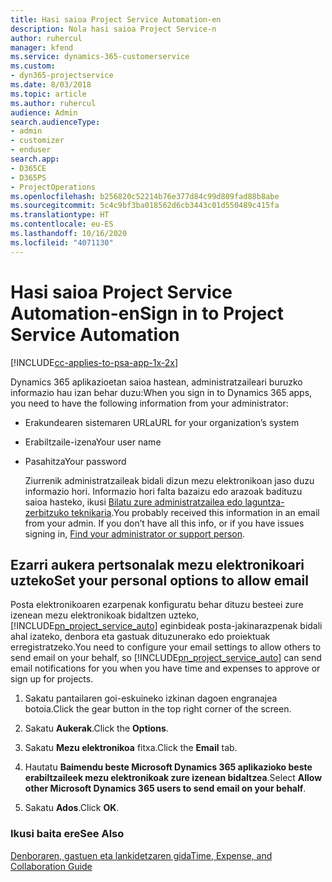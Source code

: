 ```yaml
---
title: Hasi saioa Project Service Automation-en
description: Nola hasi saioa Project Service-n
author: ruhercul
manager: kfend
ms.service: dynamics-365-customerservice
ms.custom:
- dyn365-projectservice
ms.date: 8/03/2018
ms.topic: article
ms.author: ruhercul
audience: Admin
search.audienceType:
- admin
- customizer
- enduser
search.app:
- D365CE
- D365PS
- ProjectOperations
ms.openlocfilehash: b256820c52214b76e377d84c99d809fad88b8abe
ms.sourcegitcommit: 5c4c9bf3ba018562d6cb3443c01d550489c415fa
ms.translationtype: HT
ms.contentlocale: eu-ES
ms.lasthandoff: 10/16/2020
ms.locfileid: "4071130"
---
```

# <a name="sign-in-to-project-service-automation"></a><span data-ttu-id="a7af6-103">Hasi saioa Project Service Automation-en</span><span class="sxs-lookup"><span data-stu-id="a7af6-103">Sign in to Project Service Automation</span></span>

[!INCLUDE[cc-applies-to-psa-app-1x-2x](../includes/cc-applies-to-psa-app-1x-2x.md)]

<span data-ttu-id="a7af6-104">Dynamics 365 aplikazioetan saioa hastean, administratzaileari buruzko informazio hau izan behar duzu:</span><span class="sxs-lookup"><span data-stu-id="a7af6-104">When you sign in to Dynamics 365 apps, you need to have the following information from your administrator:</span></span>  
  
- <span data-ttu-id="a7af6-105">Erakundearen sistemaren URLa</span><span class="sxs-lookup"><span data-stu-id="a7af6-105">URL for your organization’s system</span></span>  
  
- <span data-ttu-id="a7af6-106">Erabiltzaile-izena</span><span class="sxs-lookup"><span data-stu-id="a7af6-106">Your user name</span></span>  
  
- <span data-ttu-id="a7af6-107">Pasahitza</span><span class="sxs-lookup"><span data-stu-id="a7af6-107">Your password</span></span>  
  
  <span data-ttu-id="a7af6-108">Ziurrenik administratzaileak bidali dizun mezu elektronikoan jaso duzu informazio hori. Informazio hori falta bazaizu edo arazoak badituzu saioa hasteko, ikusi [Bilatu zure administratzailea edo laguntza-zerbitzuko teknikaria](https://docs.microsoft.com/dynamics365/customerengagement/on-premises/basics/find-administrator-support).</span><span class="sxs-lookup"><span data-stu-id="a7af6-108">You probably received this information in an email from your admin. If you don’t have all this info, or if you have issues signing in, [Find your administrator or support person](https://docs.microsoft.com/dynamics365/customerengagement/on-premises/basics/find-administrator-support).</span></span>  
  
## <a name="set-your-personal-options-to-allow-email"></a><span data-ttu-id="a7af6-109">Ezarri aukera pertsonalak mezu elektronikoari uzteko</span><span class="sxs-lookup"><span data-stu-id="a7af6-109">Set your personal options to allow email</span></span>  
 <span data-ttu-id="a7af6-110">Posta elektronikoaren ezarpenak konfiguratu behar dituzu besteei zure izenean mezu elektronikoak bidaltzen uzteko, [!INCLUDE[pn_project_service_auto](../includes/pn-project-service-auto.md)] eginbideak posta-jakinarazpenak bidali ahal izateko, denbora eta gastuak dituzunerako edo proiektuak erregistratzeko.</span><span class="sxs-lookup"><span data-stu-id="a7af6-110">You need to configure your email settings to allow others to send email on your behalf, so [!INCLUDE[pn_project_service_auto](../includes/pn-project-service-auto.md)] can send email notifications for you when you have time and expenses to approve or sign up for projects.</span></span>  
  
1.  <span data-ttu-id="a7af6-111">Sakatu pantailaren goi-eskuineko izkinan dagoen engranajea botoia.</span><span class="sxs-lookup"><span data-stu-id="a7af6-111">Click the gear button in the top right corner of the screen.</span></span>  
  
2.  <span data-ttu-id="a7af6-112">Sakatu **Aukerak**.</span><span class="sxs-lookup"><span data-stu-id="a7af6-112">Click the **Options**.</span></span>  
  
3.  <span data-ttu-id="a7af6-113">Sakatu **Mezu elektronikoa** fitxa.</span><span class="sxs-lookup"><span data-stu-id="a7af6-113">Click the **Email** tab.</span></span>  
  
4.  <span data-ttu-id="a7af6-114">Hautatu **Baimendu beste Microsoft Dynamics 365 aplikazioko beste erabiltzaileek mezu elektronikoak zure izenean bidaltzea**.</span><span class="sxs-lookup"><span data-stu-id="a7af6-114">Select **Allow other Microsoft Dynamics 365 users to send email on your behalf**.</span></span>  
  
5.  <span data-ttu-id="a7af6-115">Sakatu **Ados**.</span><span class="sxs-lookup"><span data-stu-id="a7af6-115">Click **OK**.</span></span>  
  
### <a name="see-also"></a><span data-ttu-id="a7af6-116">Ikusi baita ere</span><span class="sxs-lookup"><span data-stu-id="a7af6-116">See Also</span></span>  
 [<span data-ttu-id="a7af6-117">Denboraren, gastuen eta lankidetzaren gida</span><span class="sxs-lookup"><span data-stu-id="a7af6-117">Time, Expense, and Collaboration Guide</span></span>](../psa/time-expense-collaboration-guide.md)

